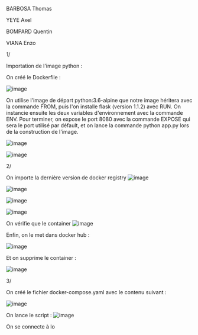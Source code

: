 BARBOSA Thomas

YEYE Axel

BOMPARD Quentin

VIANA Enzo


1/

Importation de l'image python :


On créé le Dockerfile : 

![image](https://user-images.githubusercontent.com/73823634/201700930-e4394fb7-f2fa-4a12-94d4-93a805aaf008.png)


On utilise l'image de départ python:3.6-alpine que notre image héritera avec la commande FROM, puis l'on installe flask (version 1.1.2) avec RUN. On instancie ensuite les deux variables d'environnement avec la commande ENV.
Pour terminer, on expose le port 8080 avec la commande EXPOSE qui sera le port utilisé par défault, et on lance la commande python app.py lors de la construction de l'image.


![image](https://user-images.githubusercontent.com/73823634/201686551-582de7b6-379f-4a53-8db8-bd9281102bdb.png)


![image](https://user-images.githubusercontent.com/73823634/201686584-af2b81ed-f058-47b4-b76e-884a280416bc.png)


2/

On importe la dernière version de docker registry
![image](https://user-images.githubusercontent.com/73823634/201696690-5212ccac-4b4f-4bd4-a304-171fa44fa95b.png)


![image](https://user-images.githubusercontent.com/73823634/201697103-d862cf20-3696-4e85-93ad-b8164c9a45d1.png)


![image](https://user-images.githubusercontent.com/73823634/201697164-3189db39-2151-46ea-950b-f095d13f6340.png)

![image](https://user-images.githubusercontent.com/73823634/201697415-f968ce15-dec6-4670-a4c5-aeee59d70ce2.png)


On vérifie que le container 
![image](https://user-images.githubusercontent.com/73823634/201697570-78d448e0-f881-4544-a20a-5258f5780e7f.png)

Enfin, on le met dans docker hub :

![image](https://user-images.githubusercontent.com/73823634/201697629-ad2c5278-5c71-493c-a98f-177ea7d5d387.png)


Et on supprime le container : 

![image](https://user-images.githubusercontent.com/73823634/201697718-16bb0773-b840-4cfc-9a9d-bbf0360ae3a6.png)

3/

On créé le fichier docker-compose.yaml avec le contenu suivant : 

![image](https://user-images.githubusercontent.com/73823634/201704211-17d159d8-0910-482c-b6b8-1cfffcef5726.png)

On lance le script :
![image](https://user-images.githubusercontent.com/73823634/201704438-83b9ebe2-f9bc-452d-8fed-67d2333b4158.png)

On se connecte à lo


